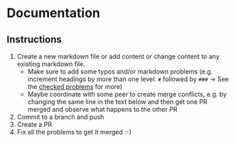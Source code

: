 # Documentation

## Instructions

1. Create a new markdown file or add content or change content to any existing markdown file.
   - Make sure to add some typos and/or markdown problems (e.g. increment headings by more than one level: `#` followed
     by `###` -> See the [checked problems](https://github.com/DavidAnson/markdownlint#rules--aliases) for more)
   - Maybe coordinate with some peer to create merge conflicts, e.g. by changing the same line in the text below and
     then get one PR merged and observe what happens to the other PR
2. Commit to a branch and push
3. Create a PR
4. Fix all the problems to get it merged :-)

